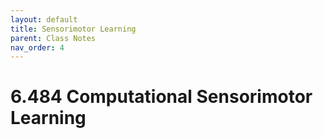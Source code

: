 ```yaml
---
layout: default
title: Sensorimotor Learning
parent: Class Notes
nav_order: 4
---
```


# 6.484 Computational Sensorimotor Learning
